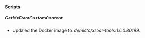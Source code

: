 
#### Scripts
##### GetIdsFromCustomContent
- Updated the Docker image to: *demisto/xsoar-tools:1.0.0.80199*.